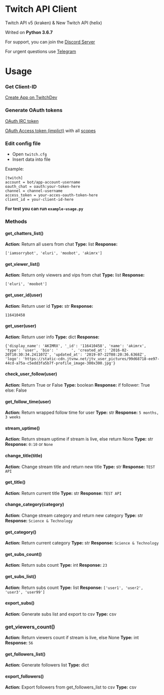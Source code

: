 Twitch API Client
=================

Twitch API v5 (kraken) & New Twitch API (helix)

Writed on **Python 3.6.7**

For support, you can join the [Discord Server](https://discordapp.com/invite/8CtkuDZ)

For urgent questions use [Telegram](https://t.me/akimrx)

Usage
==============================================
### Get Client-ID

[Create App on TwitchDev](https://glass.twitch.tv/console/apps)

### Generate OAuth tokens

[OAuth IRC token](https://twitchapps.com/tmi/)

[OAuth Access token (implict)](https://dev.twitch.tv/docs/authentication/getting-tokens-oauth/#oauth-implicit-code-flow) with all [scopes](https://dev.twitch.tv/docs/authentication/#scopes)


### Edit config file

* Open `twitch.cfg`
* Insert data into file

Example:
```
[twitch]
account = bot/app-account-username
oauth_chat = oauth:your-token-here
channel = channel-username
access_token = your-acces-oauth-token-here
client_id = your-client-id-here
```

**For test you can run `example-usage.py`**

### Methods

#### get_chatters_list()
**Action:** Return all users from chat
**Type:** list
**Response:**
```
['iamsorrybot', 'eluri', 'moobot', 'akimrx']
```

#### get_viewer_list()
**Action:** Return only viewers and vips from chat
**Type:** list
**Response:**
```
['eluri', 'moobot']
```

#### get_user_id(user)
**Action:** Return user id
**Type:** str
**Response:**
```
116410458
```

#### get_user(user)
**Action:** Return user info
**Type:** dict
**Response:**
```
{'display_name': 'AKIMRX', '_id': '116410458', 'name': 'akimrx', 'type': 'user', 'bio': '      ', 'created_at': '2016-02-20T10:30:34.241107Z', 'updated_at': '2019-07-22T08:20:36.6368Z', 'logo': 'https://static-cdn.jtvnw.net/jtv_user_pictures/99d68718-ee97-44cd-a75a-c5edd3fa5b7f-profile_image-300x300.jpg'}
```

#### check_user_follow(user)
**Action:** Return True or False
**Type:** boolean
**Response:**
if follower: True
else: False

#### get_follow_time(user)
**Action:** Return wrapped follow time for user
**Type:** str
**Response:**
```5 months, 3 weeks```


#### stream_uptime()
**Action:** Return stream uptime if stream is live, else return None
**Type:** str
**Response:**
`0:10` or `None`


#### change_title(title)
**Action:** Change stream title and return new title
**Type:** str
**Response:**
`TEST API`

#### get_title()
**Action:** Return current title
**Type:** str
**Response:**
`TEST API`

#### change_category(category)
**Action:** Change stream category and return new category
**Type:** str
**Response:**
`Science & Technology`

#### get_category()
**Action:** Return current category
**Type:** str
**Response:**
`Science & Technology`

#### get_subs_count()
**Action:** Return subs count
**Type:** int
**Response:**
`23`

#### get_subs_list()
**Action:** Return subs count
**Type:** list
**Response:**
`['user1', 'user2', 'user3', 'user99']`

#### export_subs()
**Action:** Generate subs list and export to csv
**Type:** csv


### get_viewers_count()
**Action:** Return viewers count if stream is live, else None
**Type:** int
**Response:**
`56`


#### get_followers_list()
**Action:** Generate followers list
**Type:** dict


#### export_followers()
**Action:** Export followers from get_followers_list to csv
**Type:** csv